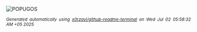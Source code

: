 <div align="justify">
<picture>
    <source media="(prefers-color-scheme: dark)" srcset="https://i.ibb.co/mrVRZW2C/output-gif.gif">
    <source media="(prefers-color-scheme: light)" srcset="https://i.ibb.co/mrVRZW2C/output-gif.gif">
    <img alt="POPUGOS" src="https://i.ibb.co/mrVRZW2C/output-gif.gif">
</picture>

<sub><i>Generated automatically using [x0rzavi/github-readme-terminal](https://github.com/x0rzavi/github-readme-terminal) on Wed Jul 02 05:58:32 AM +05 2025</i></sub>
</div>